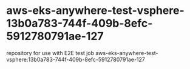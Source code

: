 # aws-eks-anywhere-test-vsphere-13b0a783-744f-409b-8efc-5912780791ae-127
repository for use with E2E test job aws-eks-anywhere-test-vsphere:13b0a783-744f-409b-8efc-5912780791ae-127
